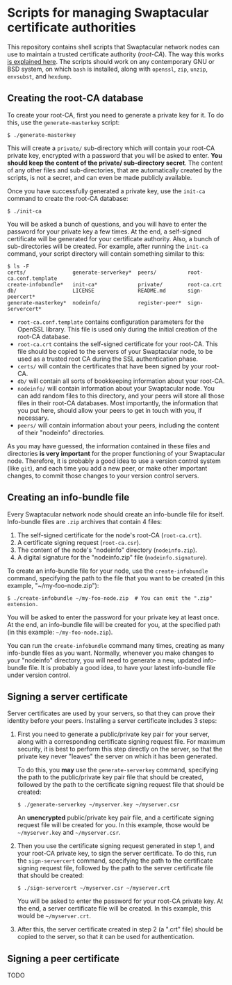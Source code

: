 # Scripts for managing Swaptacular certificate authorities

This repository contains shell scripts that Swaptacular network nodes can
use to maintain a trusted certificate authority (*root-CA*). The way this
works [is explained
here](http://swaptacular.github.io/2023/04/26/under-the-hood-peer-connections/).
The scripts should work on any contemporary GNU or BSD system, on which
`bash` is installed, along with `openssl`, `zip`, `unzip`, `envsubst`, and
`hexdump`.

## Creating the root-CA database

To create your root-CA, first you need to generate a private key for it. To
do this, use the `generate-masterkey` script:

```shell
$ ./generate-masterkey
```

This will create a `private/` sub-directory which will contain your root-CA
private key, encrypted with a password that you will be asked to enter.
**You should keep the content of the private/ sub-directory secret**. The
content of any other files and sub-directories, that are automatically
created by the scripts, is not a secret, and can even be made publicly
available.

Once you have successfully generated a private key, use the `init-ca`
command to create the root-CA database:

```shell
$ ./init-ca
```

You will be asked a bunch of questions, and you will have to enter the
password for your private key a few times. At the end, a self-signed
certificate will be generated for your certificate authority. Also, a bunch
of sub-directories will be created. For example, after running the `init-ca`
command, your script directory will contain something similar to this:

``` shell
$ ls -F
certs/               generate-serverkey*  peers/          root-ca.conf.template
create-infobundle*   init-ca*             private/        root-ca.crt
db/                  LICENSE              README.md       sign-peercert*
generate-masterkey*  nodeinfo/            register-peer*  sign-servercert*
```

* `root-ca.conf.template` contains configuration parameters for the OpenSSL
  library. This file is used only during the initial creation of the root-CA
  database.
* `root-ca.crt` contains the self-signed certificate for your root-CA. This
  file should be copied to the servers of your Swaptacular node, to be used
  as a trusted root CA during the SSL authentication phase.
* `certs/` will contain the certificates that have been signed by your
  root-CA.
* `db/` will contain all sorts of bookkeeping information about your
  root-CA.
* `nodeinfo/` will contain information about your Swaptacular node. You can
  add random files to this directory, and your peers will store all those
  files in their root-CA databases. Most importantly, the information that
  you put here, should allow your peers to get in touch with you, if
  necessary.
* `peers/` will contain information about your peers, including the content
  of their "nodeinfo" directories.

As you may have guessed, the information contained in these files and
directories **is very important** for the proper functioning of your
Swaptacular node. Therefore, it is probably a good idea to use a version
control system (like `git`), and each time you add a new peer, or make other
important changes, to commit those changes to your version control servers.

## Creating an info-bundle file

Every Swaptacular network node should create an info-bundle file for itself.
Info-bundle files are `.zip` archives that contain 4 files:

1. The self-signed certificate for the node's root-CA (`root-ca.crt`).
2. A certificate signing request (`root-ca.csr`).
3. The content of the node's "nodeinfo" directory (`nodeinfo.zip`).
4. A digital signature for the "nodeinfo.zip" file (`nodeinfo.signature`).

To create an info-bundle file for your node, use the `create-infobundle`
command, specifying the path to the file that you want to be created (in
this example, "~/my-foo-node.zip"):

```shell
$ ./create-infobundle ~/my-foo-node.zip  # You can omit the ".zip" extension.
```

You will be asked to enter the password for your private key at least once.
At the end, an info-bundle file will be created for you, at the specified
path (in this example: `~/my-foo-node.zip`).

You can run the `create-infobundle` command many times, creating as many
info-bundle files as you want. Normally, whenever you make changes to your
"nodeinfo" directory, you will need to generate a new, updated info-bundle
file. It is probably a good idea, to have your latest info-bundle file under
version control.

## Signing a server certificate

Server certificates are used by your servers, so that they can prove their
identity before your peers. Installing a server certificate includes 3
steps:

1. First you need to generate a public/private key pair for your server,
   along with a corresponding certificate signing request file. For maximum
   security, it is best to perform this step directly on the server, so that
   the private key never "leaves" the server on which it has been generated.

   To do this, you **may** use the `generate-serverkey` command, specifying
   the path to the public/private key pair file that should be created,
   followed by the path to the certificate signing request file that should
   be created:

   ```shell
   $ ./generate-serverkey ~/myserver.key ~/myserver.csr
   ```

   An **unencrypted** public/private key pair file, and a certificate
   signing request file will be created for you. In this example, those
   would be `~/myserver.key` and `~/myserver.csr`.

2. Then you use the certificate signing request generated in step 1, and
   your root-CA private key, to sign the server certificate. To do this, run
   the `sign-servercert` command, specifying the path to the certificate
   signing request file, followed by the path to the server certificate file
   that should be created:

   ```shell
   $ ./sign-servercert ~/myserver.csr ~/myserver.crt
   ```

   You will be asked to enter the password for your root-CA private key. At
   the end, a server certificate file will be created. In this example, this
   would be `~/myserver.crt`.

3. After this, the server certificate created in step 2 (a ".crt" file)
   should be copied to the server, so that it can be used for
   authentication.

## Signing a peer certificate

TODO
